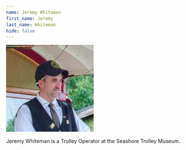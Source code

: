 ```yaml
---
name: Jeremy Whiteman
first_name: Jeremy
last_name: Whiteman
hide: false
---
```


![Jeremy Whiteman Headshot](/assets/images/speakers/jeremy-whiteman.png)

Jeremy Whiteman is a Trolley Operator at the Seashore Trolley Museum.
